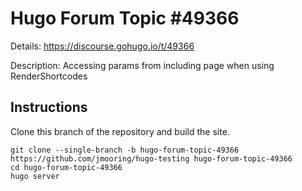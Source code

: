 # Hugo Forum Topic #49366

Details: <https://discourse.gohugo.io/t/49366>

Description: Accessing params from including page when using RenderShortcodes

## Instructions

Clone this branch of the repository and build the site.

```text
git clone --single-branch -b hugo-forum-topic-49366 https://github.com/jmooring/hugo-testing hugo-forum-topic-49366
cd hugo-forum-topic-49366
hugo server
```
